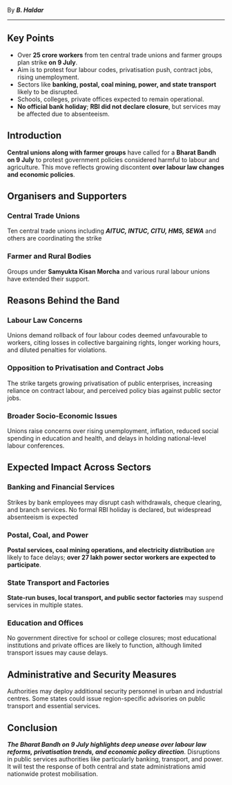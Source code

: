 
By ***B. Haldar***

---
## Key Points
- Over **25 crore workers** from ten central trade unions and farmer groups plan strike **on 9 July**.
- Aim is to protest four labour codes, privatisation push, contract jobs, rising unemployment.
- Sectors like **banking, postal, coal mining, power, and state transport** likely to be disrupted.
- Schools, colleges, private offices expected to remain operational.
- **No official bank holiday**; **RBI did not declare closure**, but services may be affected due to absenteeism.
## Introduction
**Central unions along with farmer groups** have called for a **Bharat Bandh on 9 July** to protest government policies considered harmful to labour and agriculture. This move reflects growing discontent **over labour law changes and economic policies**.
## Organisers and Supporters
### Central Trade Unions
Ten central trade unions including ***AITUC, INTUC, CITU, HMS, SEWA*** and others are coordinating the strike
### Farmer and Rural Bodies
Groups under **Samyukta Kisan Morcha** and various rural labour unions have extended their support.
## Reasons Behind the Band
### Labour Law Concerns
Unions demand rollback of four labour codes deemed unfavourable to workers, citing losses in collective bargaining rights, longer working hours, and diluted penalties for violations.
### Opposition to Privatisation and Contract Jobs
The strike targets growing privatisation of public enterprises, increasing reliance on contract labour, and perceived policy bias against public sector jobs.
### Broader Socio-Economic Issues
Unions raise concerns over rising unemployment, inflation, reduced social spending in education and health, and delays in holding national-level labour conferences.
## Expected Impact Across Sectors
### Banking and Financial Services
Strikes by bank employees may disrupt cash withdrawals, cheque clearing, and branch services. No formal RBI holiday is declared, but widespread absenteeism is expected
### Postal, Coal, and Power
**Postal services, coal mining operations, and electricity distribution** are likely to face delays; **over 27 lakh power sector workers are expected to participate**.
### State Transport and Factories
**State-run buses, local transport, and public sector factories** may suspend services in multiple states.
### Education and Offices
No government directive for school or college closures; most educational institutions and private offices are likely to function, although limited transport issues may cause delays.
## Administrative and Security Measures
Authorities may deploy additional security personnel in urban and industrial centres. Some states could issue region-specific advisories on public transport and essential services.
## Conclusion
***The Bharat Bandh on 9 July highlights deep unease over labour law reforms, privatisation trends, and economic policy direction***. Disruptions in public services authorities like particularly banking, transport, and power. It will test the response of both central and state administrations amid nationwide protest mobilisation.